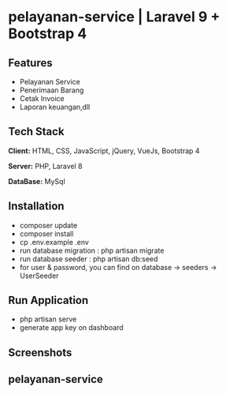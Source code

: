 
# pelayanan-service | Laravel 9 + Bootstrap 4





## Features

- Pelayanan Service
- Penerimaan Barang
- Cetak Invoice
- Laporan keuangan,dll


## Tech Stack

**Client:** HTML, CSS, JavaScript, jQuery, VueJs, Bootstrap 4

**Server:** PHP, Laravel 8

**DataBase:** MySql


## Installation
- composer update
- composer install
- cp .env.example .env
- run database migration : php artisan migrate
- run database seeder : php artisan db:seed
- for user & password, you can find on database -> seeders -> UserSeeder
## Run Application 
- php artisan serve
- generate app key on dashboard


## Screenshots

## pelayanan-service
